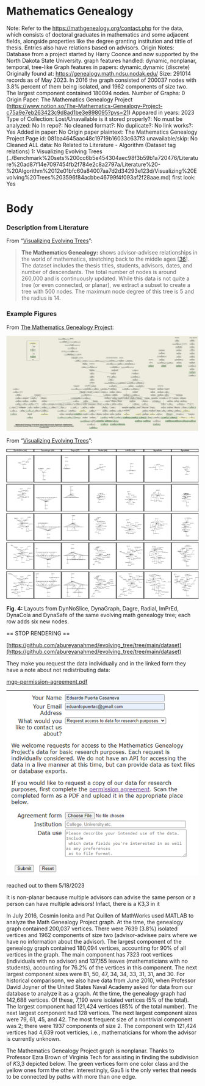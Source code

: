 # Mathematics Genealogy

Note: Refer to the https://mathgenealogy.org/contact.php for the data, which consists of doctoral graduates in mathematics and some adjacent fields, alongside properties like the degree granting institution and tittle of thesis. Entries also have relations based on advisors. 
Origin Notes: Database from a project started by Harry Coonce and now supported by the North Dakota State University. 
graph features handled: dynamic, nonplanar, temporal, tree-like
Graph features in papers: dynamic,dynamic (discrete)
Originally found at: https://genealogy.math.ndsu.nodak.edu/
Size: 291014 records as of May 2023. In 2016 the graph consisted of 200037 nodes with 3.8% percent of them being isolated, and 1962 components of size two. The largest component contained 180094 nodes.
Number of Graphs: 0
Origin Paper: The Mathematics Genealogy Project (https://www.notion.so/The-Mathematics-Genealogy-Project-c75a9e7eb263423c9d8ad1be3e898095?pvs=21)
Appeared in years: 2023
Type of Collection: Lost/Unavailable
is it stored properly?: No
must be analyzed: No
In repo?: No
cleaned format?: No
duplicate?: No
link works?: Yes
Added in paper: No
Origin paper plaintext: The Mathematics Genealogy Project
Page id: 081ba4645aac48c19719b16033c637f3
unavailable/skip: No
Cleaned ALL data: No
Related to Literature - Algorithm (Dataset tag relations) 1: Visualizing Evolving Trees (../Benchmark%20sets%200cc6b5e454304aec98f3b59b1a720476/Literature%20ad87f14e7097454fb2f784e2c8a2797a/Literature%20-%20Algorithm%2012e01bfc60a84007aa7d2d34293e123d/Visualizing%20Evolving%20Trees%203596f84acbbe46799f4f093af2f28aae.md)
first look: Yes

# Body

### Description from Literature

From “[Visualizing Evolving Trees](https://link.springer.com/chapter/10.1007/978-3-031-22203-0_23)”:

> **The Mathematics Genealogy:** shows advisor-advisee relationships in the world of mathematics, stretching back to the middle ages [[36](https://link.springer.com/chapter/10.1007/978-3-031-22203-0_23#ref-CR36)]. The dataset includes the thesis titles, students, advisors, dates, and number of descendants. The total number of nodes is around 260,000 and is continuously updated. While this data is not quite a tree (or even connected, or planar), we extract a subset to create a tree with 500 nodes. The maximum node degree of this tree is 5 and the radius is 14.
> 

### Example Figures

From [The Mathematics Genealogy Project](https://genealogy.math.ndsu.nodak.edu/):

![Untitled](Mathematics%20Genealogy%20081ba4645aac48c19719b16033c637f3/Untitled.png)

From “[Visualizing Evolving Trees](https://link.springer.com/chapter/10.1007/978-3-031-22203-0_23)”:

![Untitled](Mathematics%20Genealogy%20081ba4645aac48c19719b16033c637f3/Untitled%201.png)

**Fig. 4:** Layouts from DynNoSlice, DynaGraph, Dagre, Radial, ImPrEd, DynaCola and DynaSafe of the same evolving math genealogy tree; each row adds six new nodes.

== STOP RENDERING ==

[https://github.com/abureyanahmed/evolving_tree/tree/main/dataset](https://github.com/abureyanahmed/evolving_tree/tree/main/dataset)

They make you request the data individually and in the linked form they have a note about not redistributing data:

[mgp-permission-agreement.pdf](Mathematics%20Genealogy%20081ba4645aac48c19719b16033c637f3/mgp-permission-agreement.pdf)

![Untitled](Mathematics%20Genealogy%20081ba4645aac48c19719b16033c637f3/Untitled%202.png)

reached out to them 5/18/2023

It is non-planar because multiple advisors can advise the same person or a person can have multiple advisors! Infact, there is a K3,3 in it

In July 2016, Cosmin Ionita and Pat Quillen of 
MathWorks used MATLAB to analyze the Math Genealogy Project graph. At 
the time, the genealogy graph contained 200,037 vertices. There were 
7639 (3.8%) isolated vertices and 1962 components of size two 
(advisor-advisee pairs where we have no information about the advisor). 
The largest component of the genealogy graph contained 180,094 vertices,
 accounting for 90% of all vertices in the graph. The main component has
 7323 root vertices (individuals with no advisor) and 137,155 leaves 
(mathematicians with no students), accounting for 76.2% of the vertices 
in this component. The next largest component sizes were 81, 50, 47, 34,
 34, 33, 31, 31, and 30.
For historical comparisonn, we also have data from June 2010, when 
Professor David Joyner of the United States Naval Academy asked for data
 from our database to analyze it as a graph. At the time, the genealogy 
graph had 142,688 vertices. Of these, 7,190 were isolated vertices (5% 
of the total). The largest component had 121,424 vertices (85% of the 
total number). The next largest component had 128 vertices. The next 
largest component sizes were 79, 61, 45, and 42. The most frequent size 
of a nontrivial component was 2; there were 1937 components of size 2. 
The component with 121,424 vertices had 4,639 root verticies, i.e., 
mathematicians for whom the advisor is currently unknown.

The Mathematics Genealogy Project graph is nonplanar. Thanks to 
Professor Ezra Brown of Virginia Tech for assisting in finding the 
subdivision of *K*3,3 depicted below. The green vertices
 form one color class and the yellow ones form the other. Interestingly,
 Gauß is the only vertex that needs to be connected by paths with more 
than one edge.